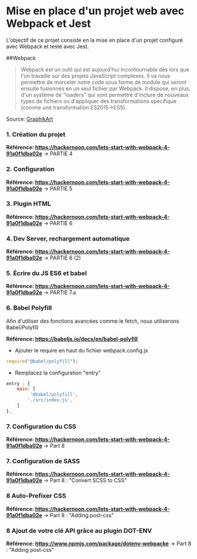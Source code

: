 # Mise en place d'un projet web avec Webpack et Jest

L'objectif de ce projet consiste en la mise en place d'un projet configuré avec Webpack et testé avec Jest.

##Webpack

> Webpack est un outil qui est aujourd'hui incontournable dès lors que l'on travaille sur des projets JavaScript complexes. Il va nous permettre de morceler notre code sous forme de module qui seront ensuite fusionnés en un seul fichier par Webpack. Il dispose, en plus, d'un système de "loaders" qui vont permettre d'inclure de nouveaux types de fichiers ou d'appliquer des transformations spécifique (comme une transformation ES2015->ES5).

Source: [GraphikArt](https://www.grafikart.fr/formations/webpack "GraphikArt")

### 1. Création du projet 

**Référence: https://hackernoon.com/lets-start-with-webpack-4-91a0f1dba02e**
-> PARTIE 4

### 2. Configuration

**Référence: https://hackernoon.com/lets-start-with-webpack-4-91a0f1dba02e**
-> PARTIE 5 


### 3. Plugin HTML

**Référence: https://hackernoon.com/lets-start-with-webpack-4-91a0f1dba02e**
-> PARTIE 6


### 4. Dev Server, rechargement automatique

**Référence: https://hackernoon.com/lets-start-with-webpack-4-91a0f1dba02e**
-> PARTIE 6 (2)


### 5. Écrire du JS ES6 et babel

**Référence: https://hackernoon.com/lets-start-with-webpack-4-91a0f1dba02e**
-> PARTIE 7.a


### 6. Babel Polyfill

Afin d'utiliser des fonctions avancées comme le fetch, nous utiliserons Babel/Polyfill

**Référence: https://babeljs.io/docs/en/babel-polyfill**

- Ajouter le require en haut du fichier webpack.config.js
```javascript 
require("@babel/polyfill");
```

- Remplacez la configuration "entry"

```javascript 
entry : {
	main: [
		 '@babel/polyfill',
		'./src/index.js',
	]
},
```


### 7. Configuration du CSS

**Référence: https://hackernoon.com/lets-start-with-webpack-4-91a0f1dba02e**
-> Part 8


### 7. Configuration de SASS

**Référence: https://hackernoon.com/lets-start-with-webpack-4-91a0f1dba02e**
-> Part 8 : "Convert SCSS to CSS"


### 8 Auto-Prefixer CSS

**Référence: https://hackernoon.com/lets-start-with-webpack-4-91a0f1dba02e**
-> Part 8 : "Adding post-css"

### 8 Ajout de votre clé API grâce au plugin DOT-ENV 

**Référence: https://www.npmjs.com/package/dotenv-webpacke**
-> Part 8 : "Adding post-css"


